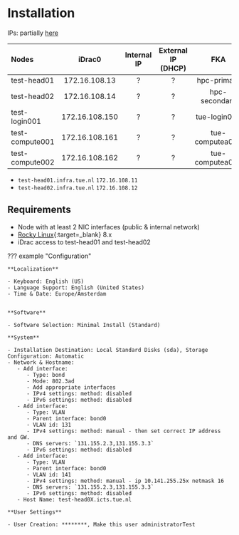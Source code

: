 # Installation

IPs: partially [here](../networking.md)

| Nodes                 |      iDrac0    |   Internal IP   | External IP (DHCP) |       FKA       |
|:----------------------|:--------------:|:---------------:|:------------------:|:----------------:
| test-head01           | 172.16.108.13  |       ?         |         ?          | hpc-primary     |
| test-head02           | 172.16.108.14  |       ?         |         ?          | hpc-secondary   |
| test-login001         | 172.16.108.150 |       ?         |         ?          | tue-login001    |
| test-compute001       | 172.16.108.161 |       ?         |         ?          | tue-computea001 | 
| test-compute002       | 172.16.108.162 |       ?         |         ?          | tue-computea001 | 

- `test-head01.infra.tue.nl` `172.16.108.11`
- `test-head02.infra.tue.nl` `172.16.108.12`

## Requirements

- Node with at least 2 NIC interfaces (public & internal network)
- [Rocky Linux](https://rockylinux.org){:target=_blank} 8.x
- iDrac access to test-head01 and test-head02

??? example "Configuration"

    **Localization**
    
    - Keyboard: English (US)
    - Language Support: English (United States)
    - Time & Date: Europe/Amsterdam
    
    
    **Software**
    
    - Software Selection: Minimal Install (Standard)
    
    **System**
    
    - Installation Destination: Local Standard Disks (sda), Storage Configuration: Automatic
    - Network & Hostname:
       - Add interface:
          - Type: bond
          - Mode: 802.3ad
          - Add appropriate interfaces
          - IPv4 settings: method: disabled
          - IPv6 settings: method: disabled
       - Add interface:
          - Type: VLAN
          - Parent interface: bond0
          - VLAN id: 131
          - IPv4 settings: method: manual - then set correct IP address and GW.
          - DNS servers: `131.155.2.3,131.155.3.3`
          - IPv6 settings: method: disabled
       - Add interface:
          - Type: VLAN
          - Parent interface: bond0
          - VLAN id: 141
          - IPv4 settings: method: manual - ip 10.141.255.25x netmask 16
          - DNS servers: `131.155.2.3,131.155.3.3`
          - IPv6 settings: method: disabled
       - Host Name: test-head0X.icts.tue.nl
    
    **User Settings**
    
    - User Creation: ********, Make this user administratorTest

